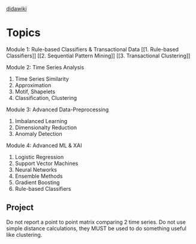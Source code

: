 
[didawiki](http://didawiki.di.unipi.it/doku.php/dm/start)

# Topics
Module 1: Rule-based Classifiers & Transactional Data
[[1. Rule-based Classifiers]]
[[2. Sequential Pattern Mining]]
[[3. Transactional Clustering]]

Module 2: Time Series Analysis
1. Time Series Similarity
2. Approximation
3. Motif, Shapelets
4. Classification, Clustering

Module 3: Advanced Data-Preprocessing
1. Imbalanced Learning
2. Dimensionalty Reduction
3. Anomaly Detection

Module 4: Advanced ML & XAI
1. Logistic Regression
2. Support Vector Machines
3. Neural Networks
4. Ensemble Methods
5. Gradient Boosting
6. Rule-based Classifiers

## Project
Do not report a point to point matrix comparing 2 time series.
Do not use simple distance calculations, they MUST be used to do something useful like clustering.







